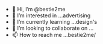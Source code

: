 - 👋 Hi, I’m @bestie2me
- 👀 I’m interested in ...advertising
- 🌱 I’m currently learning ...design's
- 💞️ I’m looking to collaborate on ...
- 📫 How to reach me ...bestie2me/

<!---
bestie2me/bestie2me is a ✨ special ✨ repository because its `README.md` (this file) appears on your GitHub profile.
You can click the Preview link to take a look at your changes.
--->
